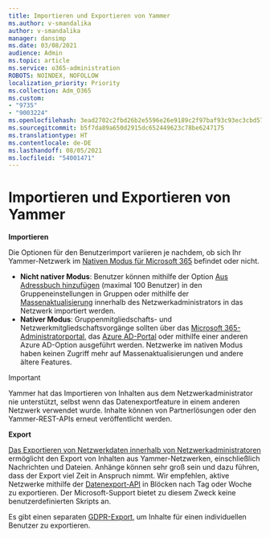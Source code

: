 ```yaml
---
title: Importieren und Exportieren von Yammer
ms.author: v-smandalika
author: v-smandalika
manager: dansimp
ms.date: 03/08/2021
audience: Admin
ms.topic: article
ms.service: o365-administration
ROBOTS: NOINDEX, NOFOLLOW
localization_priority: Priority
ms.collection: Adm_O365
ms.custom:
- "9735"
- "9003224"
ms.openlocfilehash: 3ead2702c2fbd26b2e5596e26e9189c2f97baf93c93ec3cbd57f15c855b5128e
ms.sourcegitcommit: b5f7da89a650d2915dc652449623c78be6247175
ms.translationtype: HT
ms.contentlocale: de-DE
ms.lasthandoff: 08/05/2021
ms.locfileid: "54001471"
---
```

# <a name="import-and-export-from-yammer"></a>Importieren und Exportieren von Yammer

**Importieren**

Die Optionen für den Benutzerimport variieren je nachdem, ob sich Ihr Yammer-Netzwerk im [Nativen Modus für Microsoft 365](https://docs.microsoft.com/yammer/configure-your-yammer-network/overview-native-mode) befindet oder nicht.

- **Nicht nativer Modus**: Benutzer können mithilfe der Option [Aus Adressbuch hinzufügen](https://support.microsoft.com/office/manage-yammer-community-members-75253554-d0f3-4148-b835-e6a9a8a0c294) (maximal 100 Benutzer) in den Gruppeneinstellungen in Gruppen oder mithilfe der [Massenaktualisierung](https://docs.microsoft.com/yammer/manage-yammer-users/add-block-or-remove-users) innerhalb des Netzwerkadministrators in das Netzwerk importiert werden.
- **Nativer Modus**: Gruppenmitgliedschafts- und Netzwerkmitgliedschaftsvorgänge sollten über das [Microsoft 365-Administratorportal](https://docs.microsoft.com/microsoft-365/admin/add-users), das [Azure AD-Portal](https://docs.microsoft.com/azure/active-directory/fundamentals/add-users-azure-active-directory) oder mithilfe einer anderen Azure AD-Option ausgeführt werden. Netzwerke im nativen Modus haben keinen Zugriff mehr auf Massenaktualisierungen und andere ältere Features.

> [!IMPORTANT]
> Yammer hat das Importieren von Inhalten aus dem Netzwerkadministrator nie unterstützt, selbst wenn das Datenexportfeature in einem anderen Netzwerk verwendet wurde. Inhalte können von Partnerlösungen oder den Yammer-REST-APIs erneut veröffentlicht werden.

**Export**

[Das Exportieren von Netzwerkdaten innerhalb von Netzwerkadministratoren](https://docs.microsoft.com/yammer/manage-security-and-compliance/export-yammer-enterprise-data) ermöglicht den Export von Inhalten aus Yammer-Netzwerken, einschließlich Nachrichten und Dateien. Anhänge können sehr groß sein und dazu führen, dass der Export viel Zeit in Anspruch nimmt. Wir empfehlen, aktive Netzwerke mithilfe der [Datenexport-API](https://developer.yammer.com/docs/data-export-api) in Blöcken nach Tag oder Woche zu exportieren. Der Microsoft-Support bietet zu diesem Zweck keine benutzerdefinierten Skripts an.

Es gibt einen separaten [GDPR-Export](https://docs.microsoft.com/yammer/manage-security-and-compliance/gdpr-requests-in-yammer-enterprise), um Inhalte für einen individuellen Benutzer zu exportieren.
